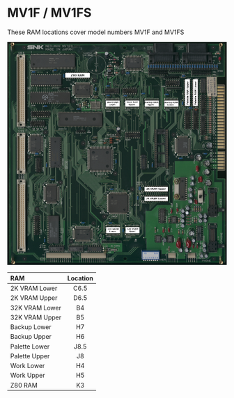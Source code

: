 # MV1F / MV1FS

These RAM locations cover model numbers MV1F and MV1FS  

![mv1f ram locations](images/mv1f_ram.jpg)

|      RAM       | Location |
| :------------- | :------: |
| 2K VRAM Lower  |     C6.5 |
| 2K VRAM Upper  |     D6.5 |
| 32K VRAM Lower |       B4 |
| 32K VRAM Upper |       B5 |
| Backup Lower   |       H7 |
| Backup Upper   |       H6 |
| Palette Lower  |     J8.5 |
| Palette Upper  |       J8 |
| Work Lower     |       H4 |
| Work Upper     |       H5 |
| Z80 RAM        |       K3 |
